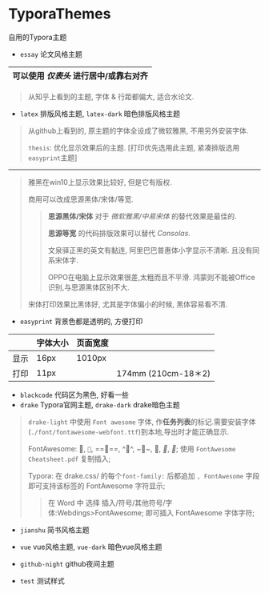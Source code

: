 # TyporaThemes
 自用的Typora主题

- `essay` 论文风格主题

| 可以使用 *仅表头* 进行居中/或靠右对齐 |
| :-----------------------------------: |

> 从知乎上看到的主题, 字体 & 行距都偏大, 适合水论文.

- `latex` 排版风格主题, `latex-dark` 暗色排版风格主题
> 从github上看到的, 原主题的字体全设成了微软雅黑, 不用另外安装字体.
>
> `thesis`: 优化显示效果后的主题. [打印优先选用此主题, 紧凑排版选用`easyprint`主题]
---
> 雅黑在win10上显示效果比较好, 但是它有版权.
>
> 商用可以改成思源黑体/宋体/等宽.
>
> > **思源黑体/宋体** 对于 *微软雅黑/中易宋体* 的替代效果是最佳的.
> >
> > **思源等宽** 的代码排版效果可以替代 *Consolas*.
> >
> > 文泉驿正黑的英文有黏连, 阿里巴巴普惠体小字显示不清晰. 且没有同系宋体字.
> >
> > OPPO在电脑上显示效果很差,太粗而且不平滑. 鸿蒙则不能被Office识别,与思源黑体区别不大.
>
> 宋体打印效果比黑体好, 尤其是字体偏小的时候, 黑体容易看不清.


- `easyprint` 背景色都是透明的, 方便打印

|      | 字体大小 | 页面宽度 |                     |
| ---- | -------- | -------- | ------------------- |
| 显示 | 16px     | 1010px   |                     |
| 打印 | 11px     |          | 174mm (210cm-18＊2) |

- `blackcode` 代码区为黑色, 好看一些
- `drake` Typora官网主题, `drake-dark` drake暗色主题

> `drake-light` 中使用 `Font awesome` 字体, 作**任务列表**的标记.需要安装字体(`./font/fontawesome-webfont.ttf`)到本地,导出时才能正确显示.
>
> FontAwesome: , ``, ====, ^^, ~~, ****, **, ******; 使用 `FontAwesome Cheatsheet.pdf` 复制插入;
>
> Typora: 在 drake.css/ 的每个`font-family:` 后都追加 `, FontAwesome` 字段 即可支持该标签的 FontAwesome 字符显示;
>
> > 在 Word 中 选择 插入/符号/其他符号/字体:Webdings>FontAwesome; 即可插入 FontAwesome 字体字符;

- `jianshu` 简书风格主题

- `vue` vue风格主题, `vue-dark` 暗色vue风格主题

- `github-night` github夜间主题

- `test` 测试样式
